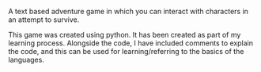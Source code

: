 A text based adventure game in which you can interact with characters in an attempt to survive. 


This game was created using python. It has been created as part of my learning process. Alongside the code, I have included comments to explain the
code, and this can be used for learning/referring to the basics of the languages.

